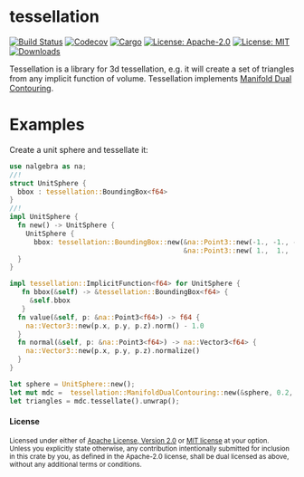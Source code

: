 # tessellation
[![Build Status](https://travis-ci.org/hmeyer/tessellation.svg?branch=master)](https://travis-ci.org/hmeyer/tessellation)
[![Codecov](https://codecov.io/github/hmeyer/tessellation/coverage.svg?branch=master)](https://codecov.io/github/hmeyer/tessellation)
[![Cargo](https://img.shields.io/crates/v/tessellation.svg)](https://crates.io/crates/tessellation)
[![License: Apache-2.0](https://img.shields.io/badge/License-Apache%202.0-blue.svg)](https://opensource.org/licenses/Apache-2.0)
[![License: MIT](https://img.shields.io/badge/License-MIT-yellow.svg)](https://opensource.org/licenses/MIT)
[![Downloads](https://img.shields.io/crates/d/tessellation.svg)](#downloads)


Tessellation is a library for 3d tessellation, e.g. it will create a set of triangles from any implicit function of volume.
Tessellation implements [Manifold Dual Contouring](http://faculty.cs.tamu.edu/schaefer/research/dualsimp_tvcg.pdf).
# Examples

Create a unit sphere and tessellate it:

```rust
use nalgebra as na;
//!
struct UnitSphere {
  bbox : tessellation::BoundingBox<f64>
}
//!
impl UnitSphere {
  fn new() -> UnitSphere {
    UnitSphere {
      bbox: tessellation::BoundingBox::new(&na::Point3::new(-1., -1., -1.),
                                           &na::Point3::new( 1.,  1.,  1.)) }
  }
}

impl tessellation::ImplicitFunction<f64> for UnitSphere {
   fn bbox(&self) -> &tessellation::BoundingBox<f64> {
     &self.bbox
   }
  fn value(&self, p: &na::Point3<f64>) -> f64 {
    na::Vector3::new(p.x, p.y, p.z).norm() - 1.0
  }
  fn normal(&self, p: &na::Point3<f64>) -> na::Vector3<f64> {
    na::Vector3::new(p.x, p.y, p.z).normalize()
  }
}

let sphere = UnitSphere::new();
let mut mdc =  tessellation::ManifoldDualContouring::new(&sphere, 0.2, 0.1);
let triangles = mdc.tessellate().unwrap();
```

#### License

<sup>
Licensed under either of <a href="LICENSE-APACHE">Apache License, Version
2.0</a> or <a href="LICENSE-MIT">MIT license</a> at your option.
</sup>

<br>

<sub>
Unless you explicitly state otherwise, any contribution intentionally submitted
for inclusion in this crate by you, as defined in the Apache-2.0 license, shall
be dual licensed as above, without any additional terms or conditions.
</sub>
